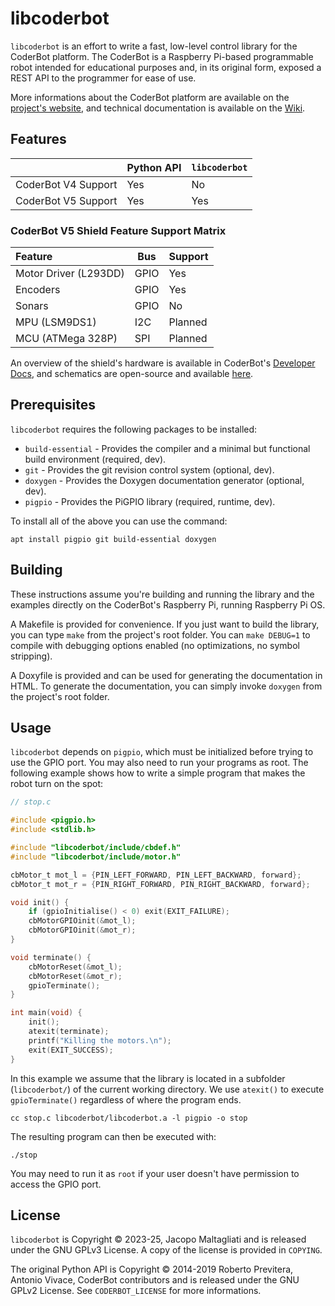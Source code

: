 # libcoderbot

`libcoderbot` is an effort to write a fast, low-level control library for the CoderBot platform. The CoderBot is a Raspberry Pi-based programmable robot intended for educational purposes and, in its original form, exposed a REST API to the programmer for ease of use.

More informations about the CoderBot platform are available on the [project's website](https://www.coderbot.org), and technical documentation is available on the [Wiki](https://github.com/CoderBotOrg/coderbot/wiki).

## Features

|                     | Python API | `libcoderbot` |
| :------------------ | ---------- | ------------- |
| CoderBot V4 Support | Yes        | No            |
| CoderBot V5 Support | Yes        | Yes           |

### CoderBot V5 Shield Feature Support Matrix

| Feature               | Bus  | Support |
| :-------------------- | ---- | ------- |
| Motor Driver (L293DD) | GPIO | Yes     |
| Encoders              | GPIO | Yes     |
| Sonars                | GPIO | No      |
| MPU (LSM9DS1)         | I2C  | Planned |
| MCU (ATMega 328P)     | SPI  | Planned |

An overview of the shield's hardware is available in CoderBot's [Developer Docs](https://dev.coderbot.org/Hardware_Architecture.html), and schematics are open-source and available [here](https://github.com/CoderBotOrg/hardware).

## Prerequisites

`libcoderbot` requires the following packages to be installed:
- `build-essential` - Provides the compiler and a minimal but functional build environment (required, dev).
- `git` - Provides the git revision control system (optional, dev).
- `doxygen` - Provides the Doxygen documentation generator (optional, dev).
- `pigpio` - Provides the PiGPIO library (required, runtime, dev).

To install all of the above you can use the command:

```
apt install pigpio git build-essential doxygen
```

## Building

These instructions assume you're building and running the library and the examples directly on the CoderBot's Raspberry Pi, running Raspberry Pi OS.

A Makefile is provided for convenience. If you just want to build the library, you can type `make` from the project's root folder. You can `make DEBUG=1` to compile with debugging options enabled (no optimizations, no symbol stripping). 

A Doxyfile is provided and can be used for generating the documentation in HTML. To generate the documentation, you can simply invoke `doxygen` from the project's root folder.

## Usage

`libcoderbot` depends on `pigpio`, which must be initialized before trying to use the GPIO port. You may also need to run your programs as root. The following example shows how to write a simple program that makes the robot turn on the spot:

```c
// stop.c

#include <pigpio.h>
#include <stdlib.h>

#include "libcoderbot/include/cbdef.h"
#include "libcoderbot/include/motor.h"

cbMotor_t mot_l = {PIN_LEFT_FORWARD, PIN_LEFT_BACKWARD, forward};
cbMotor_t mot_r = {PIN_RIGHT_FORWARD, PIN_RIGHT_BACKWARD, forward};

void init() {
	if (gpioInitialise() < 0) exit(EXIT_FAILURE);
	cbMotorGPIOinit(&mot_l);
	cbMotorGPIOinit(&mot_r);
}

void terminate() {
	cbMotorReset(&mot_l);
	cbMotorReset(&mot_r);
	gpioTerminate();
}

int main(void) {
	init();
	atexit(terminate);
	printf("Killing the motors.\n");
	exit(EXIT_SUCCESS);
}
```

In this example we assume that the library is located in a subfolder (`libcoderbot/`) of the current working directory. We use `atexit()` to execute `gpioTerminate()` regardless of where the program ends.

```shell
cc stop.c libcoderbot/libcoderbot.a -l pigpio -o stop
```

The resulting program can then be executed with:

```console
./stop
```

You may need to run it as `root` if your user doesn't have permission to access the GPIO port.

## License

`libcoderbot` is Copyright © 2023-25, Jacopo Maltagliati and is released under the
GNU GPLv3 License. A copy of the license is provided in `COPYING`.

The original Python API is Copyright © 2014-2019 Roberto Previtera, Antonio Vivace, CoderBot contributors and is released under the GNU GPLv2 License. See `CODERBOT_LICENSE` for more informations.
